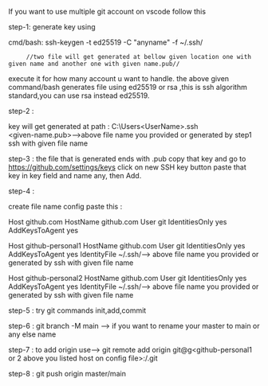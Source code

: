 If you want to use multiple git account on vscode follow this 

step-1: generate key using 

cmd/bash:  ssh-keygen -t ed25519 -C "anyname" -f ~/.ssh/<provide-any-name-files-will-generate-with-that-name> 
         
         //two file will get generated at bellow given location one with given name and another one with given name.pub// 


execute it for how many account u want to handle. the above given command/bash generates file using ed25519 or rsa ,this is ssh algorithm standard,you can use rsa instead ed25519.

step-2 : 

key will get generated at path : C:\Users\<UserName>\.ssh\
<given-name.pub>-->above file name you provided or generated by step1 ssh with given file name

step-3 : the file that is generated ends with .pub copy that key and go to https://github.com/settings/keys click on new SSH key button paste that key in key field and name any, then Add. 

step-4 :

create file name config
 paste this :

Host github.com
        HostName github.com
        User git
        IdentitiesOnly yes
        AddKeysToAgent yes

Host github-personal1
        HostName github.com
        User git
        IdentitiesOnly yes
        AddKeysToAgent yes
        IdentityFile ~/.ssh/<github-Username1>--> above file name you provided or generated by ssh with given file name

Host github-personal2
        HostName github.com
        User git
        IdentitiesOnly yes
        AddKeysToAgent yes
        IdentityFile ~/.ssh/<github-Username2>--> above file name you provided or generated by ssh with given file name


step-5 : try git commands init,add,commit

step-6 : git branch -M main --> if you want to rename your master to main or any else name 

step-7 : to add origin use--> git remote add origin git@g<github-personal1 or 2 above you listed host on config file>:<git-username>/<repo-name>.git 

step-8 : git push origin master/main